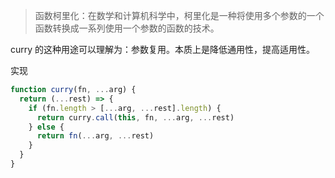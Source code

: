 > 函数柯里化：在数学和计算机科学中，柯里化是一种将使用多个参数的一个函数转换成一系列使用一个参数的函数的技术。

curry 的这种用途可以理解为：参数复用。本质上是降低通用性，提高适用性。

实现
```javascript
function curry(fn, ...arg) {
  return (...rest) => {
    if (fn.length > [...arg, ...rest].length) {
      return curry.call(this, fn, ...arg, ...rest)
    } else {
      return fn(...arg, ...rest)
    }
  }
} 
```